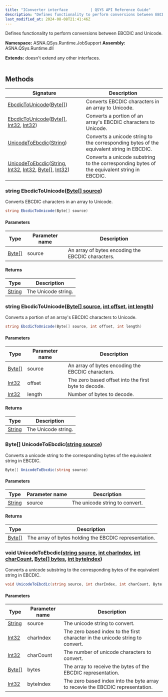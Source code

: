 ```yaml
---
title: "IConverter interface          | QSYS API Reference Guide"
description: "Defines functionality to perform conversions between EBCDIC and Unicode. "
last_modified_at: 2024-08-08T21:41:46Z
---
```


Defines functionality to perform conversions between EBCDIC and Unicode.

**Namespace:** ASNA.QSys.Runtime.JobSupport
**Assembly:** ASNA.QSys.Runtime.dll

**Extends:** doesn't extend any other interfaces.
<br>
<br>

## Methods

| Signature | Description |
| --- | --- |
| [EbcdicToUnicode](#string-ebcdictounicodebyte--source)([Byte\[\]](https://docs.microsoft.com/en-us/dotnet/api/system.byte)) | Converts EBCDIC characters in an array to Unicode.
| [EbcdicToUnicode](#string-ebcdictounicodebyte--source-int-offset-int-length)([Byte\[\]](https://docs.microsoft.com/en-us/dotnet/api/system.byte), [Int32](https://docs.microsoft.com/en-us/dotnet/api/system.int32), [Int32](https://docs.microsoft.com/en-us/dotnet/api/system.int32)) | Converts a portion of an array's EBCDIC characters to Unicode.
| [UnicodeToEbcdic](#byte--unicodetoebcdicstring-source)([String](https://docs.microsoft.com/en-us/dotnet/api/system.string)) | Converts a unicode string to the corresponding bytes of the equivalent string in EBCDIC.
| [UnicodeToEbcdic](#void-unicodetoebcdicstring-source-int-charindex-int-charcount-byte--bytes-int-byteindex)([String](https://docs.microsoft.com/en-us/dotnet/api/system.string), [Int32](https://docs.microsoft.com/en-us/dotnet/api/system.int32), [Int32](https://docs.microsoft.com/en-us/dotnet/api/system.int32), [Byte\[\]](https://docs.microsoft.com/en-us/dotnet/api/system.byte), [Int32](https://docs.microsoft.com/en-us/dotnet/api/system.int32)) | Converts a unicode substring to the corresponding bytes of the equivalent string in EBCDIC.

### string EbcdicToUnicode([Byte\[\] source](https://docs.microsoft.com/en-us/dotnet/api/system.byte))

Converts EBCDIC characters in an array to Unicode.

```cs
string EbcdicToUnicode(Byte[] source)
```

#### Parameters

| Type | Parameter name | Description
| --- | --- | ---
| [Byte\[\]](https://docs.microsoft.com/en-us/dotnet/api/system.byte) | source | An array of bytes encoding the EBCDIC characters.

#### Returns

| Type | Description
| --- | ---
| [String](https://docs.microsoft.com/en-us/dotnet/api/system.string) | The Unicode string.

### string EbcdicToUnicode([Byte\[\] source](https://docs.microsoft.com/en-us/dotnet/api/system.byte), [int offset](https://learn.microsoft.com/en-us/dotnet/csharp/language-reference/builtin-types/integral-numeric-types), [int length](https://learn.microsoft.com/en-us/dotnet/csharp/language-reference/builtin-types/integral-numeric-types))

Converts a portion of an array's EBCDIC characters to Unicode.

```cs
string EbcdicToUnicode(Byte[] source, int offset, int length)
```

#### Parameters

| Type | Parameter name | Description
| --- | --- | ---
| [Byte\[\]](https://docs.microsoft.com/en-us/dotnet/api/system.byte) | source | An array of bytes encoding the EBCDIC characters.
| [Int32](https://docs.microsoft.com/en-us/dotnet/api/system.int32) | offset | The zero based offset into the first byte to decode.
| [Int32](https://docs.microsoft.com/en-us/dotnet/api/system.int32) | length | Number of bytes to decode.

#### Returns

| Type | Description
| --- | ---
| [String](https://docs.microsoft.com/en-us/dotnet/api/system.string) | The Unicode string.

### Byte\[\] UnicodeToEbcdic([string source](https://learn.microsoft.com/en-us/dotnet/api/system.string?view=net-8.0))

Converts a unicode string to the corresponding bytes of the equivalent string in EBCDIC.

```cs
Byte[] UnicodeToEbcdic(string source)
```

#### Parameters

| Type | Parameter name | Description
| --- | --- | ---
| [String](https://docs.microsoft.com/en-us/dotnet/api/system.string) | source | The unicode string to convert.

#### Returns

| Type | Description
| --- | ---
| [Byte\[\]](https://docs.microsoft.com/en-us/dotnet/api/system.byte) | The array of bytes holding the EBCDIC representation.

### void UnicodeToEbcdic([string source](https://learn.microsoft.com/en-us/dotnet/api/system.string?view=net-8.0), [int charIndex](https://learn.microsoft.com/en-us/dotnet/csharp/language-reference/builtin-types/integral-numeric-types), [int charCount](https://learn.microsoft.com/en-us/dotnet/csharp/language-reference/builtin-types/integral-numeric-types), [Byte\[\] bytes](https://docs.microsoft.com/en-us/dotnet/api/system.byte), [int byteIndex](https://learn.microsoft.com/en-us/dotnet/csharp/language-reference/builtin-types/integral-numeric-types))

Converts a unicode substring to the corresponding bytes of the equivalent string in EBCDIC.

```cs
void UnicodeToEbcdic(string source, int charIndex, int charCount, Byte[] bytes, int byteIndex)
```

#### Parameters

| Type | Parameter name | Description
| --- | --- | ---
| [String](https://docs.microsoft.com/en-us/dotnet/api/system.string) | source | The unicode string to convert.
| [Int32](https://docs.microsoft.com/en-us/dotnet/api/system.int32) | charIndex | The zero based index to the first character in the unicode string to convert.
| [Int32](https://docs.microsoft.com/en-us/dotnet/api/system.int32) | charCount | The number of unicode characters to convert.
| [Byte\[\]](https://docs.microsoft.com/en-us/dotnet/api/system.byte) | bytes | The array to receive the bytes of the EBCDIC representation.
| [Int32](https://docs.microsoft.com/en-us/dotnet/api/system.int32) | byteIndex | The zero based index into the byte array to recevie the EBCDIC representation.
